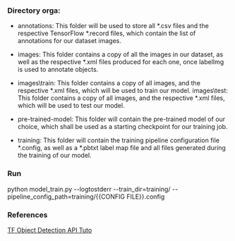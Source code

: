 ### Directory orga: 

* annotations: This folder will be used to store all *.csv files and the respective TensorFlow *.record files, which contain the list of annotations for our dataset images.

* images: This folder contains a copy of all the images in our dataset, as well as the respective *.xml files produced for each one, once labelImg is used to annotate objects.

* images\train: This folder contains a copy of all images, and the respective *.xml files, which will be used to train our model.
images\test: This folder contains a copy of all images, and the respective *.xml files, which will be used to test our model.

* pre-trained-model: This folder will contain the pre-trained model of our choice, which shall be used as a starting checkpoint for our training job.

* training: This folder will contain the training pipeline configuration file *.config, as well as a *.pbtxt label map file and all files generated during the training of our model.


### Run
python model_train.py --logtostderr --train_dir=training/ --pipeline_config_path=training/{{CONFIG FILE}}.config

### References
[TF Object Detection API Tuto](https://tensorflow-object-detection-api-tutorial.readthedocs.io/en/latest/training.html#annotating-images)
